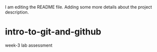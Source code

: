 I am editing the README file. Adding some more details about the project description.

# intro-to-git-and-github
week-3 lab assessment

